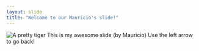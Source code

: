 ```yaml
---
layout: slide
title: "Welcome to our Mauricio's slide!"
---
```

![A pretty tiger](https://upload.wikimedia.org/wikipedia/commons/5/56/Tiger.50.jpg)
This is my awesome slide (by Mauricio)
Use the left arrow to go back!
